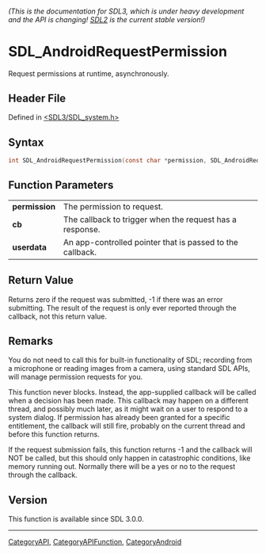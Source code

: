 ###### (This is the documentation for SDL3, which is under heavy development and the API is changing! [SDL2](https://wiki.libsdl.org/SDL2/) is the current stable version!)
# SDL_AndroidRequestPermission

Request permissions at runtime, asynchronously.

## Header File

Defined in [<SDL3/SDL_system.h>](https://github.com/libsdl-org/SDL/blob/main/include/SDL3/SDL_system.h)

## Syntax

```c
int SDL_AndroidRequestPermission(const char *permission, SDL_AndroidRequestPermissionCallback cb, void *userdata);

```

## Function Parameters

|                    |                                                           |
| ------------------ | --------------------------------------------------------- |
| **permission**     | The permission to request.                                |
| **cb**             | The callback to trigger when the request has a response.  |
| **userdata**       | An app-controlled pointer that is passed to the callback. |

## Return Value

Returns zero if the request was submitted, -1 if there was an error
submitting. The result of the request is only ever reported through the
callback, not this return value.

## Remarks

You do not need to call this for built-in functionality of SDL; recording
from a microphone or reading images from a camera, using standard SDL APIs,
will manage permission requests for you.

This function never blocks. Instead, the app-supplied callback will be
called when a decision has been made. This callback may happen on a
different thread, and possibly much later, as it might wait on a user to
respond to a system dialog. If permission has already been granted for a
specific entitlement, the callback will still fire, probably on the current
thread and before this function returns.

If the request submission fails, this function returns -1 and the callback
will NOT be called, but this should only happen in catastrophic conditions,
like memory running out. Normally there will be a yes or no to the request
through the callback.

## Version

This function is available since SDL 3.0.0.

----
[CategoryAPI](CategoryAPI), [CategoryAPIFunction](CategoryAPIFunction), [CategoryAndroid](CategoryAndroid)

